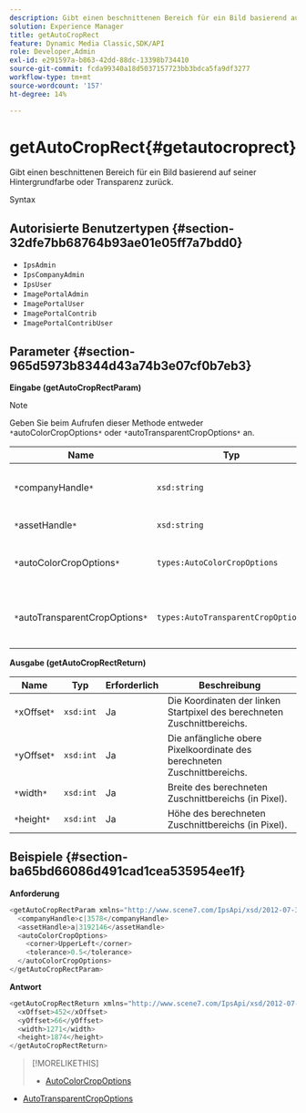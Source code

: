 ```yaml
---
description: Gibt einen beschnittenen Bereich für ein Bild basierend auf seiner Hintergrundfarbe oder Transparenz zurück.
solution: Experience Manager
title: getAutoCropRect
feature: Dynamic Media Classic,SDK/API
role: Developer,Admin
exl-id: e291597a-b863-42dd-88dc-13398b734410
source-git-commit: fcda99340a18d5037157723bb3bdca5fa9df3277
workflow-type: tm+mt
source-wordcount: '157'
ht-degree: 14%

---
```


# getAutoCropRect{#getautocroprect}

Gibt einen beschnittenen Bereich für ein Bild basierend auf seiner Hintergrundfarbe oder Transparenz zurück.

Syntax

## Autorisierte Benutzertypen {#section-32dfe7bb68764b93ae01e05ff7a7bdd0}

* `IpsAdmin`
* `IpsCompanyAdmin`
* `IpsUser`
* `ImagePortalAdmin`
* `ImagePortalUser`
* `ImagePortalContrib`
* `ImagePortalContribUser`

## Parameter {#section-965d5973b8344d43a74b3e07cf0b7eb3}

**Eingabe (getAutoCropRectParam)**

>[!NOTE]
>
>Geben Sie beim Aufrufen dieser Methode entweder `*`autoColorCropOptions`*` oder `*`autoTransparentCropOptions`*` an.

| Name | Typ | Erforderlich | Beschreibung |
|---|---|---|---|
| `*`companyHandle`*` | `xsd:string` | Ja | Der Handle für das Unternehmen mit dem Asset, mit dem Sie arbeiten möchten. |
| `*`assetHandle`*` | `xsd:string` | Ja | Der Handle für das Asset, mit dem Sie arbeiten möchten. |
| `*`autoColorCropOptions`*` | `types:AutoColorCropOptions` | Nein | Berechnen Sie das Zuschnittrechteck anhand der Farbe. Siehe [AutoColorCropOptions](../../../types/c-data-types/r-auto-color-crop-options.md#reference-976c3a1f8e47473cae016a4e9e09e4a6). |
| `*`autoTransparentCropOptions`*` | `types:AutoTransparentCropOptions` | Nein | Berechnen Sie das Zuschnittrechteck auf Grundlage der Transparenz. Siehe [AutoTransparentCropOptions](../../../types/c-data-types/r-auto-transparent-crop-options.md#reference-f4460b3bdf814f4c85e4f097ea4e6e2b). |

**Ausgabe (getAutoCropRectReturn)**

| Name | Typ | Erforderlich | Beschreibung |
|---|---|---|---|
| `*`xOffset`*` | `xsd:int` | Ja | Die Koordinaten der linken Startpixel des berechneten Zuschnittbereichs. |
| `*`yOffset`*` | `xsd:int` | Ja | Die anfängliche obere Pixelkoordinate des berechneten Zuschnittbereichs. |
| `*`width`*` | `xsd:int` | Ja | Breite des berechneten Zuschnittbereichs (in Pixel). |
| `*`height`*` | `xsd:int` | Ja | Höhe des berechneten Zuschnittbereichs (in Pixel). |

## Beispiele {#section-ba65bd66086d491cad1cea535954ee1f}

**Anforderung**

```java
<getAutoCropRectParam xmlns="http://www.scene7.com/IpsApi/xsd/2012-07-31-beta">
  <companyHandle>c|3578</companyHandle>
  <assetHandle>a|3192146</assetHandle>
  <autoColorCropOptions>
    <corner>UpperLeft</corner>
    <tolerance>0.5</tolerance>
  </autoColorCropOptions>
</getAutoCropRectParam>
```

**Antwort**

```java
<getAutoCropRectReturn xmlns="http://www.scene7.com/IpsApi/xsd/2012-07-31-beta">
  <xOffset>452</xOffset>
  <yOffset>66</yOffset>
  <width>1271</width>
  <height>1874</height>
</getAutoCropRectReturn>
```

>[!MORELIKETHIS]
>
>* [AutoColorCropOptions](../../../types/c-data-types/r-auto-color-crop-options.md#reference-976c3a1f8e47473cae016a4e9e09e4a6)
* [AutoTransparentCropOptions](../../../types/c-data-types/r-auto-transparent-crop-options.md#reference-f4460b3bdf814f4c85e4f097ea4e6e2b)

